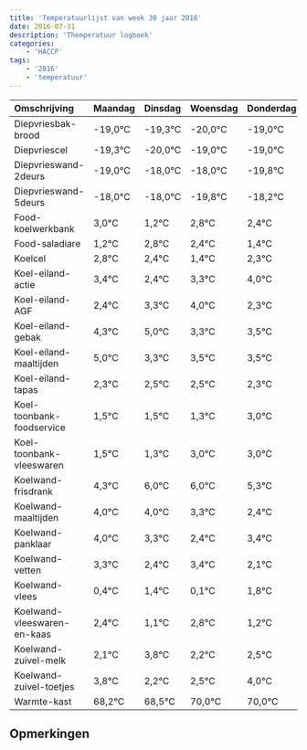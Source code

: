 ```yaml
---
title: 'Temperatuurlijst van week 30 jaar 2016'
date: 2016-07-31
description: 'Themperatuur logboek'
categories:
    - 'HACCP'
tags:
    - '2016'
    - 'temperatuur'
---
```

|Omschrijving|Maandag|Dinsdag|Woensdag|Donderdag|Vrijdag|Zaterdag|Zondag|
|:---|:---|:---|:---|:---|:---|:---|:---|
|Diepvriesbak-brood|-19,0°C|-19,3°C|-20,0°C|-19,0°C|-19,0°C|-20,8°C|-19,2°C|
|Diepvriescel|-19,3°C|-20,0°C|-19,0°C|-19,0°C|-20,8°C|-19,2°C|-19,6°C|
|Diepvrieswand-2deurs|-19,0°C|-18,0°C|-18,0°C|-19,8°C|-18,2°C|-18,6°C|-19,6°C|
|Diepvrieswand-5deurs|-18,0°C|-18,0°C|-19,8°C|-18,2°C|-18,6°C|-19,6°C|-18,7°C|
|Food-koelwerkbank|3,0°C|1,2°C|2,8°C|2,4°C|1,4°C|2,3°C|3,0°C|
|Food-saladiare|1,2°C|2,8°C|2,4°C|1,4°C|2,3°C|3,0°C|1,3°C|
|Koelcel|2,8°C|2,4°C|1,4°C|2,3°C|3,0°C|1,3°C|1,5°C|
|Koel-eiland-actie|3,4°C|2,4°C|3,3°C|4,0°C|2,3°C|2,5°C|2,5°C|
|Koel-eiland-AGF|2,4°C|3,3°C|4,0°C|2,3°C|2,5°C|2,5°C|2,3°C|
|Koel-eiland-gebak|4,3°C|5,0°C|3,3°C|3,5°C|3,5°C|3,3°C|5,0°C|
|Koel-eiland-maaltijden|5,0°C|3,3°C|3,5°C|3,5°C|3,3°C|5,0°C|5,0°C|
|Koel-eiland-tapas|2,3°C|2,5°C|2,5°C|2,3°C|4,0°C|4,0°C|3,3°C|
|Koel-toonbank-foodservice|1,5°C|1,5°C|1,3°C|3,0°C|3,0°C|2,3°C|1,4°C|
|Koel-toonbank-vleeswaren|1,5°C|1,3°C|3,0°C|3,0°C|2,3°C|1,4°C|2,4°C|
|Koelwand-frisdrank|4,3°C|6,0°C|6,0°C|5,3°C|4,4°C|5,4°C|4,1°C|
|Koelwand-maaltijden|4,0°C|4,0°C|3,3°C|2,4°C|3,4°C|2,1°C|3,8°C|
|Koelwand-panklaar|4,0°C|3,3°C|2,4°C|3,4°C|2,1°C|3,8°C|2,2°C|
|Koelwand-vetten|3,3°C|2,4°C|3,4°C|2,1°C|3,8°C|2,2°C|2,5°C|
|Koelwand-vlees|0,4°C|1,4°C|0,1°C|1,8°C|0,2°C|0,5°C|2,0°C|
|Koelwand-vleeswaren-en-kaas|2,4°C|1,1°C|2,8°C|1,2°C|1,5°C|3,0°C|3,0°C|
|Koelwand-zuivel-melk|2,1°C|3,8°C|2,2°C|2,5°C|4,0°C|4,0°C|3,8°C|
|Koelwand-zuivel-toetjes|3,8°C|2,2°C|2,5°C|4,0°C|4,0°C|3,8°C|3,0°C|
|Warmte-kast|68,2°C|68,5°C|70,0°C|70,0°C|69,8°C|69,0°C|68,5°C|

## Opmerkingen



